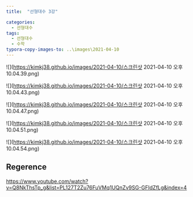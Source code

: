 ```yaml
---
title:  "선형대수 3강"

categories:
  - 선형대수
tags:
  - 선형대수
  - 수학
typora-copy-images-to: ..\images\2021-04-10
---
```


![](https://kimkj38.github.io/images/2021-04-10/스크린샷 2021-04-10 오후 10.04.39.png)

![](https://kimkj38.github.io/images/2021-04-10/스크린샷 2021-04-10 오후 10.04.43.png)

![](https://kimkj38.github.io/images/2021-04-10/스크린샷 2021-04-10 오후 10.04.47.png)

![](https://kimkj38.github.io/images/2021-04-10/스크린샷 2021-04-10 오후 10.04.51.png)

![](https://kimkj38.github.io/images/2021-04-10/스크린샷 2021-04-10 오후 10.04.54.png)

## Regerence
<https://www.youtube.com/watch?v=Q8NkThsTp_g&list=PL127T2Zu76FuVMq1UQnZv9SG-GFIdZfLg&index=4>

